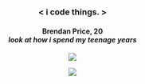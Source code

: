 
### <p align="center"> <span color="orange"><</span> i <span color="green">code</span> things. <span color="orange">></span> </p>
#### <p align="center">Brendan Price, 20 <br>*look at how i spend my teenage years*</p>

<!-- (https://github-readme-stats.vercel.app/api/wakatime?username=willianrod)](https://github.com/anuraghazra/github-readme-stats) -->
<p align="center">
  <img src="https://github-readme-stats.vercel.app/api/top-langs/?username=brendanprice2003&layout=compact&text_color=d4d4d4&bg_color=121212" />
</p>

<p align="center">
  <img src="https://github-readme-stats.vercel.app/api?username=brendanprice2003&show_icons=true&text_color=d4d4d4&bg_color=121212" />
</p>
  
<!-- #### <p align="center"> 🔌 Connect with me 🔌 </p>

<p align="center">
  <img width="45px" src="https://twitter.com/beru2003" href="https://twitter.com/beru2003">
</p> -->
